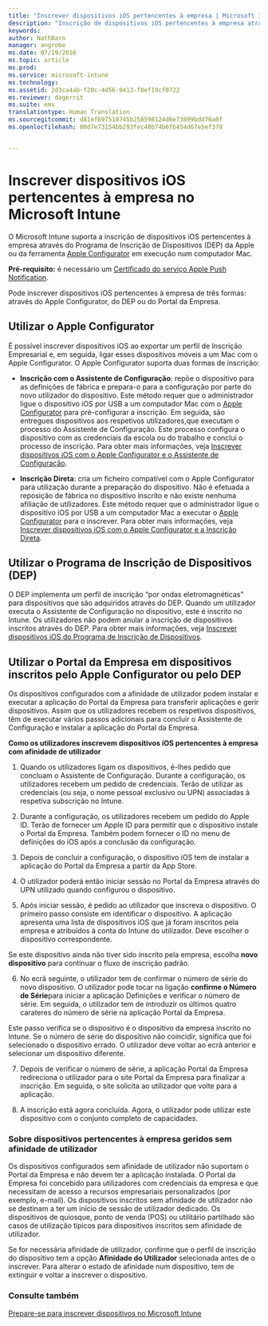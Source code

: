 ```yaml
---
title: "Inscrever dispositivos iOS pertencentes à empresa | Microsoft Intune"
description: "Inscrição de dispositivos iOS pertencentes à empresa através do Programa de Inscrição de Dispositivos (DEP) da Apple ou do Apple Configurator"
keywords: 
author: NathBarn
manager: angrobe
ms.date: 07/19/2016
ms.topic: article
ms.prod: 
ms.service: microsoft-intune
ms.technology: 
ms.assetid: 2d3ca4ab-f20c-4d56-9413-f8ef19cf0722
ms.reviewer: dagerrit
ms.suite: ems
translationtype: Human Translation
ms.sourcegitcommit: d81ef697518745b258598124d6e73899bdd76a0f
ms.openlocfilehash: 00d7e73154bb293fec48b74b6f6454d67e5ef378


---
```


# Inscrever dispositivos iOS pertencentes à empresa no Microsoft Intune
O Microsoft Intune suporta a inscrição de dispositivos iOS pertencentes à empresa através do Programa de Inscrição de Dispositivos (DEP) da Apple ou da ferramenta [Apple Configurator](http://go.microsoft.com/fwlink/?LinkId=518017) em execução num computador Mac.

**Pré-requisito:** é necessário um [Certificado do serviço Apple Push Notification](set-up-ios-and-mac-management-with-microsoft-intune.md).

Pode inscrever dispositivos iOS pertencentes à empresa de três formas: através do Apple Configurator, do DEP ou do Portal da Empresa.

## Utilizar o Apple Configurator

É possível inscrever dispositivos iOS ao exportar um perfil de Inscrição Empresarial e, em seguida, ligar esses dispositivos móveis a um Mac com o Apple Configurator. O Apple Configurator suporta duas formas de inscrição:

- **Inscrição com o Assistente de Configuração**: repõe o dispositivo para as definições de fábrica e prepara-o para a configuração por parte do novo utilizador do dispositivo. Este método requer que o administrador ligue o dispositivo iOS por USB a um computador Mac com o [Apple Configurator](http://go.microsoft.com/fwlink/?LinkId=518017) para pré-configurar a inscrição. Em seguida, são entregues dispositivos aos respetivos utilizadores,que executam o processo do Assistente de Configuração. Este processo configura o dispositivo com as credenciais da escola ou do trabalho e conclui o processo de inscrição. Para obter mais informações, veja [Inscrever dispositivos iOS com o Apple Configurator e o Assistente de Configuração](ios-setup-assistant-enrollment-in-microsoft-intune.md).

- **Inscrição Direta**: cria um ficheiro compatível com o Apple Configurator para utilização durante a preparação do dispositivo. Não é efetuada a reposição de fábrica no dispositivo inscrito e não existe nenhuma afiliação de utilizadores. Este método requer que o administrador ligue o dispositivo iOS por USB a um computador Mac a executar o [Apple Configurator](http://go.microsoft.com/fwlink/?LinkId=518017) para o inscrever. Para obter mais informações, veja [Inscrever dispositivos iOS com o Apple Configurator e a Inscrição Direta](ios-direct-enrollment-in-microsoft-intune.md).

## Utilizar o Programa de Inscrição de Dispositivos (DEP)
O DEP implementa um perfil de inscrição “por ondas eletromagnéticas” para dispositivos que são adquiridos através do DEP. Quando um utilizador executa o Assistente de Configuração no dispositivo, este é inscrito no Intune.  Os utilizadores não podem anular a inscrição de dispositivos inscritos através do DEP. Para obter mais informações, veja [Inscrever dispositivos iOS do Programa de Inscrição de Dispositivos](ios-device-enrollment-program-in-microsoft-intune.md).

## Utilizar o Portal da Empresa em dispositivos inscritos pelo Apple Configurator ou pelo DEP

Os dispositivos configurados com a afinidade de utilizador podem instalar e executar a aplicação do Portal da Empresa para transferir aplicações e gerir dispositivos. Assim que os utilizadores recebem os respetivos dispositivos, têm de executar vários passos adicionais para concluir o Assistente de Configuração e instalar a aplicação do Portal da Empresa.

**Como os utilizadores inscrevem dispositivos iOS pertencentes à empresa com afinidade de utilizador**
1. Quando os utilizadores ligam os dispositivos, é-lhes pedido que concluam o Assistente de Configuração. Durante a configuração, os utilizadores recebem um pedido de credenciais. Terão de utilizar as credenciais (ou seja, o nome pessoal exclusivo ou UPN) associadas à respetiva subscrição no Intune.

2. Durante a configuração, os utilizadores recebem um pedido do Apple ID. Terão de fornecer um Apple ID para permitir que o dispositivo instale o Portal da Empresa. Também podem fornecer o ID no menu de definições do iOS após a conclusão da configuração.

3. Depois de concluir a configuração, o dispositivo iOS tem de instalar a aplicação do Portal da Empresa a partir da App Store.

4. O utilizador poderá então iniciar sessão no Portal da Empresa através do UPN utilizado quando configurou o dispositivo.

5. Após iniciar sessão, é pedido ao utilizador que inscreva o dispositivo. O primeiro passo consiste em identificar o dispositivo. A aplicação apresenta uma lista de dispositivos iOS que já foram inscritos pela empresa e atribuídos à conta do Intune do utilizador. Deve escolher o dispositivo correspondente.

  Se este dispositivo ainda não tiver sido inscrito pela empresa, escolha **novo dispositivo** para continuar o fluxo de inscrição padrão.

6. No ecrã seguinte, o utilizador tem de confirmar o número de série do novo dispositivo. O utilizador pode tocar na ligação **confirme o Número de Série**para iniciar a aplicação Definições e verificar o número de série. Em seguida, o utilizador tem de introduzir os últimos quatro carateres do número de série na aplicação Portal da Empresa.

  Este passo verifica se o dispositivo é o dispositivo da empresa inscrito no Intune. Se o número de série do dispositivo não coincidir, significa que foi selecionado o dispositivo errado. O utilizador deve voltar ao ecrã anterior e selecionar um dispositivo diferente.

7. Depois de verificar o número de série, a aplicação Portal da Empresa redireciona o utilizador para o site Portal da Empresa para finalizar a inscrição. Em seguida, o site solicita ao utilizador que volte para a aplicação.

8. A inscrição está agora concluída. Agora, o utilizador pode utilizar este dispositivo com o conjunto completo de capacidades.

### Sobre dispositivos pertencentes à empresa geridos sem afinidade de utilizador

Os dispositivos configurados sem afinidade de utilizador não suportam o Portal da Empresa e não devem ter a aplicação instalada. O Portal da Empresa foi concebido para utilizadores com credenciais da empresa e que necessitam de acesso a recursos empresariais personalizados (por exemplo, e-mail). Os dispositivos inscritos sem afinidade de utilizador não se destinam a ter um início de sessão de utilizador dedicado. Os dispositivos de quiosque, ponto de venda (POS) ou utilitário partilhado são casos de utilização típicos para dispositivos inscritos sem afinidade de utilizador.

Se for necessária afinidade de utilizador, confirme que o perfil de inscrição do dispositivo tem a opção **Afinidade do Utilizador** selecionada antes de o inscrever. Para alterar o estado de afinidade num dispositivo, tem de extinguir e voltar a inscrever o dispositivo.



### Consulte também
[Prepare-se para inscrever dispositivos no Microsoft Intune](get-ready-to-enroll-devices-in-microsoft-intune.md)



<!--HONumber=Sep16_HO1-->


